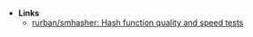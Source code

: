 - **Links**
	- [rurban/smhasher: Hash function quality and speed tests](https://github.com/rurban/smhasher)
